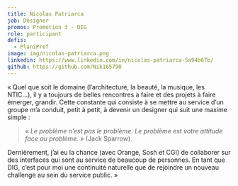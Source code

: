 ```yaml
---
title: Nicolas Patriarca
job: Designer
promos: Promotion 3 - DIG
role: participant
defis:
  - PlaniPref
image: img/nicolas-patriarca.png
linkedin: https://www.linkedin.com/in/nicolas-patriarca-5a94b67b/
github: https://github.com/Nik165790
---
```

« Quel que soit le domaine (l’architecture, la beauté, la musique, les NTIC…), il y a toujours de belles rencontres à faire et des projets à faire émerger, grandir. Cette constante qui consiste à se mettre au service d’un groupe m’a conduit, petit à petit, à devenir un designer qui suit une maxime simple : 

> « *Le problème n’est pas le problème. Le problème est votre attitude face au problème.* » (Jack Sparrow). 

Dernièrement, j’ai eu la chance (avec Orange, Sosh et CGI) de collaborer sur des interfaces qui sont au service de beaucoup de personnes. En tant que DIG, c’est pour moi une continuité naturelle que de rejoindre un nouveau challenge au sein du service public. »